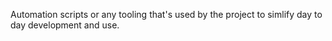 Automation scripts or any tooling that's used by the project to simlify day to day development and use.

